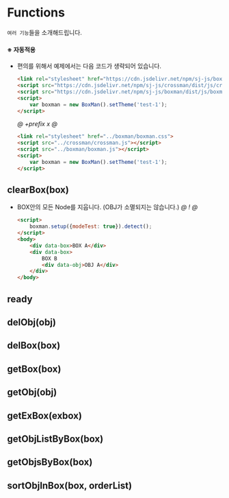 # Functions
`여러 기능`들을 소개해드립니다.

#### ※ 자동적용
- 편의를 위해서 예제에서는 다음 코드가 생략되어 있습니다.
    ```html
    <link rel="stylesheet" href="https://cdn.jsdelivr.net/npm/sj-js/boxman/dist/css/boxman.css">
    <script src="https://cdn.jsdelivr.net/npm/sj-js/crossman/dist/js/crossman.js"></script>
    <script src="https://cdn.jsdelivr.net/npm/sj-js/boxman/dist/js/boxman.js"></script>
    <script>
        var boxman = new BoxMan().setTheme('test-1');
    </script>
    ```
    
    *@* *+prefix* *x* *@* 
    ```html
    <link rel="stylesheet" href="../boxman/boxman.css">
    <script src="../crossman/crossman.js"></script>
    <script src="../boxman/boxman.js"></script>
    <script> 
        var boxman = new BoxMan().setTheme('test-1');
    </script>
    ```



## clearBox(box)
-  BOX안의 모든 Node를 지웁니다. (OBJ가 소멸되지는 않습니다.)
    *@* *!* *@*
    ```html
    <script>
        boxman.setup({modeTest: true}).detect();     
    </script>
    <body>
        <div data-box>BOX A</div>
        <div data-box>
            BOX B
            <div data-obj>OBJ A</div>
        </div>
    </body>
    ```
  
## ready

## delObj(obj)
## delBox(box)

## getBox(box)
## getObj(obj)
## getExBox(exbox)
## getObjListByBox(box)
## getObjsByBox(box)

## sortObjInBox(box, orderList)